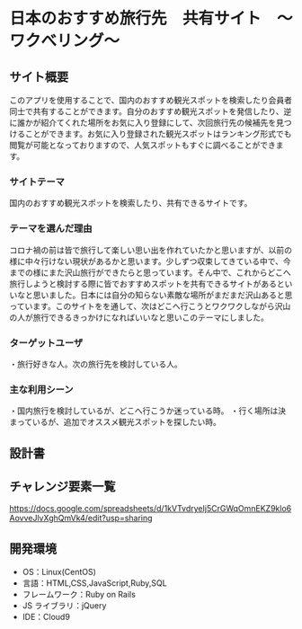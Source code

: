 # 日本のおすすめ旅行先　共有サイト　〜ワクべリング〜

## サイト概要

このアプリを使用することで、国内のおすすめ観光スポットを検索したり会員者同士で共有することができます。自分のおすすめ観光スポットを発信したり、逆に誰かが紹介てくれた場所をお気に入り登録にして、次回旅行先の候補先を見つけることができます。お気に入り登録された観光スポットはランキング形式でも閲覧が可能となっておりますので、人気スポットもすぐに調べることができます。


### サイトテーマ

国内のおすすめ観光スポットを検索したり、共有できるサイトです。

### テーマを選んだ理由

コロナ禍の前は皆で旅行して楽しい思い出を作れていたかと思いますが、以前の様に中々行けない現状があるかと思います。少しずつ収束してきている中で、今までの様にまた沢山旅行ができたらと思っています。そん中で、これからどこへ旅行しようと検討する際に皆でおすすめスポットを共有できるサイトがあるといいなと思いました。日本には自分の知らない素敵な場所がまだまだ沢山あると思っています。このサイトをを通して、次はどこへ行こうとワクワクしながら沢山の人が旅行できるきっかけになればいいなと思いこのテーマにしました。


### ターゲットユーザ

・旅行好きな人。次の旅行先を検討している人。

### 主な利用シーン

・国内旅行を検討しているが、どこへ行こうか迷っている時。
・行く場所は決まっているが、追加でオススメ観光スポットを探したい時。


## 設計書


## チャレンジ要素一覧

https://docs.google.com/spreadsheets/d/1kVTvdryeIj5CrGWqOmnEKZ9klo6AovveJlvXghQmVk4/edit?usp=sharing

## 開発環境

- OS：Linux(CentOS)
- 言語：HTML,CSS,JavaScript,Ruby,SQL
- フレームワーク：Ruby on Rails
- JS ライブラリ：jQuery
- IDE：Cloud9